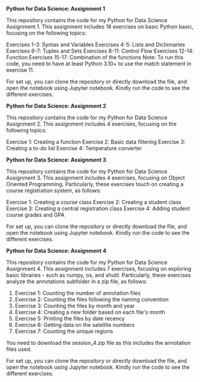 **Python for Data Science: Assignment 1**

This repository contains the code for my Python for Data Science Assignment 1. This assignment includes 18 exercises on basic Python basic, focusing on the following topics:

Exercises 1-3: Syntax and Variables
Exercises 4-5: Lists and Dictionaries
Exercises 6-7: Tuples and Sets
Exercises 8-11: Control Flow
Exercises 12-14: Function
Exercises 15-17: Combination of the functions
Note: To run this code, you need to have at least Python 3.10+ to use the match statement in exercise 11.

For set up, you can clone the repository or directly download the file, and open the notebook using Jupyter notebook. Kindly run the code to see the different exercises.

**Python for Data Science: Assignment 2**

This repository contains the code for my Python for Data Science Assignment 2. This assignment includes 4 exercises, focusing on the following topics:

Exercise 1: Creating a function
Exercise 2: Basic data filtering
Exercise 3: Creating a to-do list
Exercise 4: Temperature converter

**Python for Data Science: Assignment 3**

This repository contains the code for my Python for Data Science Assignment 3. This assignment includes 4 exercises, focusing on Object Oriented Programming. Particularly, these exercises touch on creating a course registration system, as follows:

Exercise 1: Creating a course class
Exercise 2: Creating a student class
Exercise 3: Creating a central registration class
Exercise 4: Adding student course grades and GPA

For set up, you can clone the repository or directly download the file, and open the notebook using Jupyter notebook. Kindly run the code to see the different exercises.

**Python for Data Science: Assignment 4**

This repository contains the code for my Python for Data Science Assignment 4. This assignment includes 7 exercises, focusing on exploring basic libraries - such as numpy, os, and shutil. Particularly, these exercises analyze the annotations subfolder in a zip file, as follows:
1. Exercise 1: Counting the number of annotation files
2. Exercise 2: Counting the files following the naming convention 
3. Exercise 3: Counting the files by month and year
4. Exercise 4: Creating a new folder based on each file's month
5. Exercise 5: Printing the files by date recency
6. Exercise 6: Getting data on the satellite numbers
7. Exercise 7: Counting the unique regions

You need to download the session_4.zip file as this includes the annotation files used. 

For set up, you can clone the repository or directly download the file, and open the notebook using Jupyter notebook. Kindly run the code to see the different exercises. 
